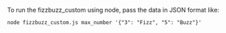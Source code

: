 To run the fizzbuzz_custom using node, pass the data in JSON format like:

```node fizzbuzz_custom.js max_number '{"3": "Fizz", "5": "Buzz"}'```
